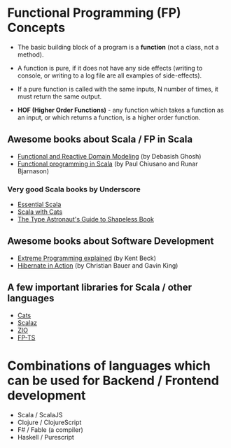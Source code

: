 # Functional Programming (FP) Concepts

 - The basic building block of a program is a **function** (not a class, not a method).
 
 - A function is pure, if it does not have any side effects (writing to console, or writing to a log file are all 
 examples of side-effects).
 
 - If a pure function is called with the same inputs, N number of times, it must return the same output.
 
 - **HOF (Higher Order Functions)** - any function which takes a function as an input, or which returns a function, is 
 a higher order function.
 
## Awesome books about Scala / FP in Scala

 - [Functional and Reactive Domain Modeling](https://www.manning.com/books/functional-and-reactive-domain-modeling) (by Debasish Ghosh)
 - [Functional programming in Scala](https://www.manning.com/books/functional-programming-in-scala) (by Paul Chiusano and Runar Bjarnason)
 
### Very good Scala books by Underscore

 - [Essential Scala](https://underscore.io/books/essential-scala/)
 - [Scala with Cats](https://underscore.io/books/essential-scala/)
 - [The Type Astronaut's Guide to Shapeless Book](https://underscore.io/books/shapeless-guide/)
 
## Awesome books about Software Development

 - [Extreme Programming explained](https://www.amazon.in/Extreme-Programming-Explained-Embrace-Change/dp/0321278658) (by Kent Beck)
 - [Hibernate in Action](https://www.manning.com/books/hibernate-in-action) (by Christian Bauer and Gavin King)
 
## A few important libraries for Scala / other languages

 - [Cats](https://typelevel.org/cats/)
 - [Scalaz](https://scalaz.github.io/7/)
 - [ZIO](https://zio.dev/)
 - [FP-TS](https://github.com/gcanti/fp-ts)
 
 
# Combinations of languages which can be used for Backend / Frontend development

 - Scala    / ScalaJS
 - Clojure  / ClojureScript
 - F#       / Fable (a compiler)
 - Haskell  / Purescript
 